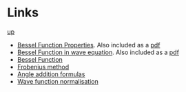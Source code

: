 # Links

[up](./Maths.md)

- [Bessel Function Properties](http://flyingv.ucsd.edu/krstic/teaching/287/bess.pdf). Also included as a [pdf](./bess.pdf)
- [Bessel Function in wave equation](https://www.math.fsu.edu/~bellenot/class/f07/em2/other/bessel.pdf). Also included as a [pdf](./bessel.pdf)
- [Bessel Function](https://en.wikipedia.org/wiki/Bessel_function)
- [Frobenius method](https://en.wikipedia.org/wiki/Frobenius_method)
- [Angle addition formulas](https://mathworld.wolfram.com/TrigonometricAdditionFormulas.html)
- [Wave function normalisation](https://chem.libretexts.org/Courses/Pacific_Union_College/Quantum_Chemistry/03%3A_The_Schrodinger_Equation_and_a_Particle_in_a_Box/3.06%3A_Wavefunctions_Must_Be_Normalized)
